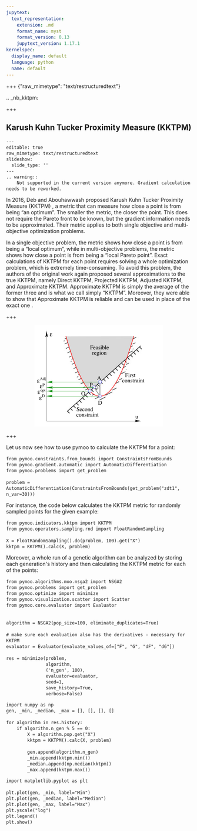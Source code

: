 ```yaml
---
jupytext:
  text_representation:
    extension: .md
    format_name: myst
    format_version: 0.13
    jupytext_version: 1.17.1
kernelspec:
  display_name: default
  language: python
  name: default
---
```


+++ {"raw_mimetype": "text/restructuredtext"}

.. _nb_kktpm:

+++

## Karush Kuhn Tucker Proximity Measure (KKTPM)



```{raw-cell}
---
editable: true
raw_mimetype: text/restructuredtext
slideshow:
  slide_type: ''
---
.. warning::
    Not supported in the current version anymore. Gradient calculation needs to be reworked.
```

In 2016, Deb and Abouhawwash proposed Karush Kuhn Tucker Proximity Measure (KKTPM) <cite data-cite="kktpm1"></cite>, a metric that can measure how close a point is from being “an optimum”. The smaller the metric, the closer the point. This does not require the Pareto front to be known, but the gradient information needs to be approximated.
Their metric applies to both single objective and multi-objective optimization problems. 

In a single objective problem, the metric shows how close a point is from being a “local optimum”, while in multi-objective problems, the metric shows how close a point is from being a “local Pareto point”. Exact calculations of KKTPM for each point requires solving a whole optimization problem, which is extremely time-consuming. To avoid this problem, the authors of the original work again proposed several approximations to the true KKTPM, namely Direct KKTPM, Projected KKTPM, Adjusted KKTPM, and Approximate KKTPM. Approximate KKTPM is simply the average of the former three and is what we call simply “KKTPM”. Moreover, they were able to show that Approximate KKTPM is reliable and can be used in place of the exact one <cite data-cite="kktpm2"></cite>.

+++

<div style="text-align: center;">
    <img src="https://github.com/anyoptimization/pymoo-data/blob/main/docs/images/kktpm.png?raw=true" width="350">
</div>

+++

Let us now see how to use pymoo to calculate the KKTPM for a point:

```{code-cell} ipython3
from pymoo.constraints.from_bounds import ConstraintsFromBounds
from pymoo.gradient.automatic import AutomaticDifferentiation
from pymoo.problems import get_problem

problem = AutomaticDifferentiation(ConstraintsFromBounds(get_problem("zdt1", n_var=30)))
```

For instance, the code below calculates the KKTPM metric for randomly sampled points for the given example:

```{code-cell} ipython3
from pymoo.indicators.kktpm import KKTPM
from pymoo.operators.sampling.rnd import FloatRandomSampling

X = FloatRandomSampling().do(problem, 100).get("X")
kktpm = KKTPM().calc(X, problem)
```

Moreover, a whole run of a genetic algorithm can be analyzed by storing each generation's history and then calculating the KKTPM metric for each of the points:

```{code-cell} ipython3
from pymoo.algorithms.moo.nsga2 import NSGA2
from pymoo.problems import get_problem
from pymoo.optimize import minimize
from pymoo.visualization.scatter import Scatter
from pymoo.core.evaluator import Evaluator


algorithm = NSGA2(pop_size=100, eliminate_duplicates=True)

# make sure each evaluation also has the derivatives - necessary for KKTPM
evaluator = Evaluator(evaluate_values_of=["F", "G", "dF", "dG"])

res = minimize(problem,
               algorithm,
               ('n_gen', 100),
               evaluator=evaluator,
               seed=1,
               save_history=True,
               verbose=False)
```

```{code-cell} ipython3
import numpy as np
gen, _min, _median, _max = [], [], [], []

for algorithm in res.history:
    if algorithm.n_gen % 5 == 0:
        X = algorithm.pop.get("X")
        kktpm = KKTPM().calc(X, problem)

        gen.append(algorithm.n_gen)
        _min.append(kktpm.min())
        _median.append(np.median(kktpm))
        _max.append(kktpm.max())
```

```{code-cell} ipython3
import matplotlib.pyplot as plt

plt.plot(gen, _min, label="Min")
plt.plot(gen, _median, label="Median")
plt.plot(gen, _max, label="Max")
plt.yscale("log")
plt.legend()
plt.show()
```
